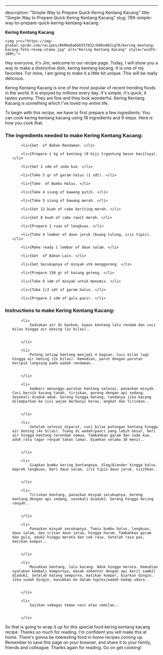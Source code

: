 ---
description: "Simple Way to Prepare Quick Kering Kentang Kacang"
title: "Simple Way to Prepare Quick Kering Kentang Kacang"
slug: 789-simple-way-to-prepare-quick-kering-kentang-kacang

<p>
	<strong>Kering Kentang Kacang</strong>. 
	
</p>
<p>
	
	<img src="https://img-global.cpcdn.com/recipes/8696e0a6bb557032/680x482cq70/kering-kentang-kacang-foto-resep-utama.jpg" alt="Kering Kentang Kacang" style="width: 100%;">
	
	
</p>
<p>
	Hey everyone, it's Jim, welcome to our recipe page. Today, I will show you a way to make a distinctive dish, kering kentang kacang. It is one of my favorites. For mine, I am going to make it a little bit unique. This will be really delicious.
</p>
	
<p>
	Kering Kentang Kacang is one of the most popular of recent trending foods in the world. It is enjoyed by millions every day. It's simple, it's quick, it tastes yummy. They are fine and they look wonderful. Kering Kentang Kacang is something which I've loved my entire life.
</p>
<p>
	
</p>

<p>
To begin with this recipe, we have to first prepare a few ingredients. You can cook kering kentang kacang using 18 ingredients and 9 steps. Here is how you cook that.
</p>

<h3>The ingredients needed to make Kering Kentang Kacang:</h3>

<ol>
	
		<li>{Get  of Bahan Rendaman. </li>
	
		<li>{Prepare 1 kg of kentang (9 biji trgantung besar kecilnya). </li>
	
		<li>{Get 1 sdm of soda kue. </li>
	
		<li>{Take 5 gr of garam halus (1 sdt). </li>
	
		<li>{Take  of Bumbu Halus. </li>
	
		<li>{Take 4 siung of bawang putih. </li>
	
		<li>{Take 5 siung of bawang merah. </li>
	
		<li>{Get 12 buah of cabe keriting merah. </li>
	
		<li>{Get 8 buah of cabe rawit merah. </li>
	
		<li>{Prepare 1 ruas of lengkuas. </li>
	
		<li>{Take 4 lembar of daun jeruk (buang tulang, iris tipis). </li>
	
		<li>{Make ready 1 lembar of daun salam. </li>
	
		<li>{Get  of Bahan Lain. </li>
	
		<li>{Get Secukupnya of minyak utk menggoreng. </li>
	
		<li>{Prepare 150 gr of kacang goreng. </li>
	
		<li>{Take 6 sdm of minyak untuk menumis. </li>
	
		<li>{Take 1/2 sdt of garam halus. </li>
	
		<li>{Prepare 2 sdm of gula pasir. </li>
	
</ol>
<p>
	
</p>

<h3>Instructions to make Kering Kentang Kacang:</h3>

<ol>
	
		<li>
			Sediakan air di baskom, kupas kentang lalu rendam dan cuci bilas hingga air bening (2x bilas)..
			
			
		</li>
	
		<li>
			Potong setiap kentang menjadi 4 bagian. Cuci bilas lagi hingga air bening (2x bilas). Kemudian, parut dengan parutan keripik langsung pada wadah rendaman..
			
			
		</li>
	
		<li>
			Sembari menunggu parutan kentang selesai, panaskan minyak. Cuci bersih kacang tanah, tiriskan, goreng dengan api sedang. Sesekali diaduk-aduk. Goreng hingga matang, tandanya jika kacang dilemparkan ke sisi wajan berbunyi keras, angkat dan tiriskan..
			
			
		</li>
	
		<li>
			Setelah selesai diparut, cuci bilas potongan kentang hingga air bening (4x bilas). Tuang di wadah/panci yang lebih besar, beri air hingga kentang terendam semua. Tambahkan garam dan soda kue, aduk rata (agar renyah tahan lama). Diamkan selama 30 menit..
			
			
		</li>
	
		<li>
			Siapkan bumbu kering kentangnya. Uleg/blender hingga halus. Geprek lengkuas, beri daun salam, iris tipis daun jeruk, sisihkan..
			
			
		</li>
	
		<li>
			Tiriskan kentang, panaskan minyak secukupnya. Goreng kentang dengan api sedang, sesekali diaduk2. Goreng hingga kering renyah..
			
			
		</li>
	
		<li>
			Panaskan minyak secukupnya. Tumis bumbu halus, lengkuas, daun salam, dan irisan daun jeruk, hingga harum. Tambahkan garam dan gula, aduk2 hingga merata dan cek rasa. Setelah rasa pas, matikan kompor..
			
			
		</li>
	
		<li>
			Masukkan kentang, lalu kacang. Aduk hingga merata. Kemudian nyalakan kembali kompornya, masak sebentar dengan api kecil sambil diaduk2. Setelah matang sempurna, matikan kompor, biarkan dingin. Jika sudah dingin, masukkan ke dalam toples/wadah kedap udara..
			
			
		</li>
	
		<li>
			Sajikan sebagai teman nasi atau cemilan..
			
			
		</li>
	
</ol>

<p>
	
</p>

<p>
	So that is going to wrap it up for this special food kering kentang kacang recipe. Thanks so much for reading. I'm confident you will make this at home. There's gonna be interesting food in home recipes coming up. Remember to save this page on your browser, and share it to your family, friends and colleague. Thanks again for reading. Go on get cooking!
</p>
